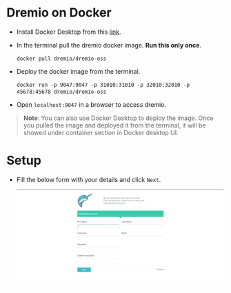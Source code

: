 # Dremio on Docker


* Install Docker Desktop from this [link](https://www.docker.com/products/docker-desktop/).

* In the terminal pull the dremio docker image. **Run this only once**.

    ```
    docker pull dremio/dremio-oss
    ```
* Deploy the docker image from the terminal.
    ```
    docker run -p 9047:9047 -p 31010:31010 -p 32010:32010 -p 45678:45678 dremio/dremio-oss
    ```
* Open `localhost:9047` in a browser to access dremio.

>**Note**: You can also use Docker Desktop to deploy the image. Once you pulled the image and deployed it from the terminal, it will be showed under container section in Docker desktop UI.

# Setup

* Fill the below form with your details and click `Next`.

    !['signup page'](images/signup-page.png)


